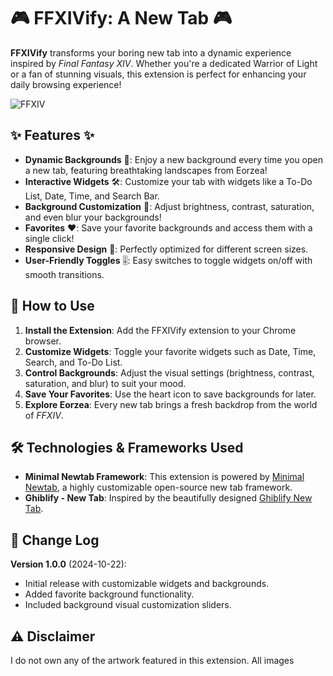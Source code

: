 # 🎮 FFXIVify: A New Tab 🎮

**FFXIVify** transforms your boring new tab into a dynamic experience inspired by *Final Fantasy XIV*. Whether you're a dedicated Warrior of Light or a fan of stunning visuals, this extension is perfect for enhancing your daily browsing experience!

![FFXIV](icons/icon128.png)

## ✨ Features ✨

- **Dynamic Backgrounds** 🌄: Enjoy a new background every time you open a new tab, featuring breathtaking landscapes from Eorzea!
- **Interactive Widgets** 🛠: Customize your tab with widgets like a To-Do List, Date, Time, and Search Bar.
- **Background Customization** 🎨: Adjust brightness, contrast, saturation, and even blur your backgrounds!
- **Favorites** ❤️: Save your favorite backgrounds and access them with a single click!
- **Responsive Design** 📱: Perfectly optimized for different screen sizes.
- **User-Friendly Toggles** 🎚: Easy switches to toggle widgets on/off with smooth transitions.

## 📜 How to Use

1. **Install the Extension**: Add the FFXIVify extension to your Chrome browser.
2. **Customize Widgets**: Toggle your favorite widgets such as Date, Time, Search, and To-Do List.
3. **Control Backgrounds**: Adjust the visual settings (brightness, contrast, saturation, and blur) to suit your mood.
4. **Save Your Favorites**: Use the heart icon to save backgrounds for later.
5. **Explore Eorzea**: Every new tab brings a fresh backdrop from the world of *FFXIV*.

## 🛠 Technologies & Frameworks Used

- **Minimal Newtab Framework**: This extension is powered by [Minimal Newtab](https://github.com/suitangi/Minimal-Newtab), a highly customizable open-source new tab framework.
- **Ghiblify - New Tab**: Inspired by the beautifully designed [Ghiblify New Tab](https://chromewebstore.google.com/detail/ghiblify-new-tab/kdaipjfpbngmcginhhahacjkkkpbaefh).

## 🔄 Change Log

**Version 1.0.0** (2024-10-22):
- Initial release with customizable widgets and backgrounds.
- Added favorite background functionality.
- Included background visual customization sliders.

## ⚠️ Disclaimer

I do not own any of the artwork featured in this extension. All images
